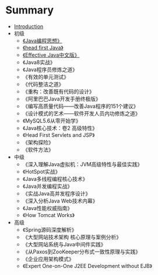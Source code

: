 # Summary

* [Introduction](README.md)
* 初级
  * [《Java编程思想》](chuji/Java编程思想/Java编程思想.md)
  * [《head first Java》  ](chuji/Java编程思想/head-first-java.md)
  * [《Effective Java中文版》 ](chuji/Java编程思想/effective-javazhong-wen-ban-300b.md)
  * 《Java8实战》 
  * 《Java程序员修炼之道》  
  * 《有效的单元测试》  
  * 《代码整洁之道》  
  * 《重构：改善既有代码的设计》  
  * 《阿里巴巴Java开发手册终极版》  
  * 《编写高质量代码——改善Java程序的151个建议》  
  * 《设计模式的艺术——软件开发人员内功修炼之道》
  * 《MySQL5.6从零开始学》
  * 《Java核心技术：卷2 高级特性》
  * 《Head First Servlets and JSP》
  * 《架构探险》
  * 《软件方法》
* 中级
  * 《深入理解Java虚拟机：JVM高级特性与最佳实践》
  * 《HotSpot实战》
  * 《Java多线程编程核心技术》
  * 《Java并发编程实战》
  * 《实战Java高并发程序设计》
  * 《深入分析Java Web技术内幕》
  * 《Java性能权威指南》
  * 《How Tomcat Works》
* 高级
  * 《Spring源码深度解析》
  * 《大型网站技术架构 核心原理与案例分析》
  * 《大型网站系统与Java中间件实践》
  * 《从Paxos到ZooKeeper分布式一致性原理与实践》
  * 《企业应用架构模式》
  * 《Expert One-on-One J2EE Development without EJB》


